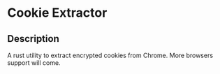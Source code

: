 # Cookie Extractor

## Description

A rust utility to extract encrypted cookies from Chrome. More browsers support will come.
